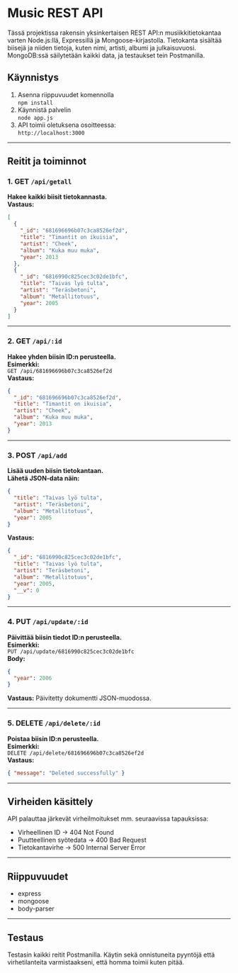 # Music REST API

Tässä projektissa rakensin yksinkertaisen REST API:n musiikkitietokantaa varten Node.js:llä, Expressillä ja Mongoose-kirjastolla. Tietokanta sisältää biisejä ja niiden tietoja, kuten nimi, artisti, albumi ja julkaisuvuosi. MongoDB:ssä säilytetään kaikki data, ja testaukset tein Postmanilla.

## Käynnistys

1. Asenna riippuvuudet komennolla  
   `npm install`
2. Käynnistä palvelin  
   `node app.js`
3. API toimii oletuksena osoitteessa:  
   `http://localhost:3000`

---

## Reitit ja toiminnot

### 1. GET `/api/getall`

**Hakee kaikki biisit tietokannasta.**  
**Vastaus:**
```json
[
  {
    "_id": "681696696b07c3ca8526ef2d",
    "title": "Timantit on ikuisia",
    "artist": "Cheek",
    "album": "Kuka muu muka",
    "year": 2013
  },
  {
    "_id": "6816990c825cec3c02de1bfc",
    "title": "Taivas lyö tulta",
    "artist": "Teräsbetoni",
    "album": "Metallitotuus",
    "year": 2005
  }
]
```

---

### 2. GET `/api/:id`

**Hakee yhden biisin ID:n perusteella.**  
**Esimerkki:**  
`GET /api/681696696b07c3ca8526ef2d`  
**Vastaus:**
```json
{
  "_id": "681696696b07c3ca8526ef2d",
  "title": "Timantit on ikuisia",
  "artist": "Cheek",
  "album": "Kuka muu muka",
  "year": 2013
}
```

---

### 3. POST `/api/add`

**Lisää uuden biisin tietokantaan.**  
**Lähetä JSON-data näin:**
```json
{
  "title": "Taivas lyö tulta",
  "artist": "Teräsbetoni",
  "album": "Metallitotuus",
  "year": 2005
}
```
**Vastaus:**
```json
{
  "_id": "6816990c825cec3c02de1bfc",
  "title": "Taivas lyö tulta",
  "artist": "Teräsbetoni",
  "album": "Metallitotuus",
  "year": 2005,
  "__v": 0
}
```

---

### 4. PUT `/api/update/:id`

**Päivittää biisin tiedot ID:n perusteella.**  
**Esimerkki:**  
`PUT /api/update/6816990c825cec3c02de1bfc`  
**Body:**
```json
{
  "year": 2006
}
```
**Vastaus:** Päivitetty dokumentti JSON-muodossa.

---

### 5. DELETE `/api/delete/:id`

**Poistaa biisin ID:n perusteella.**  
**Esimerkki:**  
`DELETE /api/delete/681696696b07c3ca8526ef2d`  
**Vastaus:**
```json
{ "message": "Deleted successfully" }
```

---

## Virheiden käsittely

API palauttaa järkevät virheilmoitukset mm. seuraavissa tapauksissa:

- Virheellinen ID → 404 Not Found
- Puutteellinen syötedata → 400 Bad Request
- Tietokantavirhe → 500 Internal Server Error

---

## Riippuvuudet

- express  
- mongoose  
- body-parser

---

## Testaus

Testasin kaikki reitit Postmanilla. Käytin sekä onnistuneita pyyntöjä että virhetilanteita varmistaakseni, että homma toimii kuten pitää.
